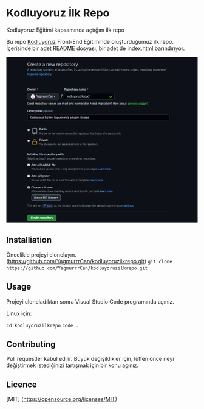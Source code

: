 # Kodluyoruz İlk Repo
Kodluyoruz Eğitimi kapsamında açtığım ilk repo

Bu repo [Kodluyoruz](https://www.kodluyoruz.org/) Front-End Eğitiminde oluşturduğumuz ilk repo. İçerisinde bir adet README dosyası, bir adet de index.html barındırıyor.

![](images/git1.PNG)


## Installiation
Öncelikle projeyi clonelayın. (https://github.com/YagmurrrCan/kodluyoruzilkrepo.git)
`git clone https://github.com/YagmurrrCan/kodluyoruzilkrepo.git`

## Usage
Projeyi cloneladıktan sonra Visual Studio Code programında açınız.

Linux için: 

`cd kodluyoruzilkrepo`
`code .`

## Contributing
Pull requestler kabul edilir. Büyük değişiklikler için, lütfen önce neyi değiştirmek istediğinizi tartışmak için bir konu açınız.

## Licence
[MIT] (https://opensource.org/licenses/MIT)
